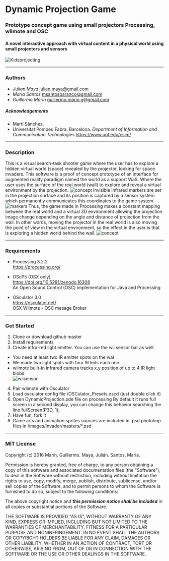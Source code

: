 # Dynamic Projection Game
### Prototype concept game using small projectors Processing, wiimote and OSC
#### A novel interactive approach with virtual content in a physical world using small projectors and sensors
![Kidsprojecting](https://github.com/mayait/Dynamic-Projection-Game-Processing/blob/master/images/readme/childs_projecting.png)
- - - -

###  Authors

* _Julian Maya_ julian.maya@gmail.com
* _Maria Santos_ msantosbaranco@gmail.com 
* _Guillermo Marin_ guillermo.marin.g@gmail.com  

##### Acknowledgements

* Martí Sànchez.
* Universitat Pompeu Fabra, Barcelona. _Department of Information and Communication Technologies_ https://www.upf.edu/csim/

- - - -  

###  Description

This is a visual search-task shooter game where the user has to explore a hidden virtual world (space) revealed by the projector, looking for space invaders.
This software is a proof of concept prototype of an interface for augmented reality paradigm named the world as a support WaS. Where the user uses the surface of the real world (wall) to explore and reveal a virtual environment by the projection.
![concept](https://github.com/mayait/Dynamic-Projection-Game-Processing/blob/master/images/readme/game_concept.png)
Invisible infrared markers are set in the projection surface and its position is captured by a sensor system which permanently communicates this coordinates to the game system. 
![markers](https://github.com/mayait/Dynamic-Projection-Game-Processing/blob/master/images/readme/markers.png)
Thus, the game made in Processing makes a constant mapping between the real world and a virtual 3D environment allowing the projection image change depending on the angle and distance of projection from the wall. In other words, moving the projector in the real world is also moving the point of view in the virtual environment, so the effect in the user is that is exploring a hidden world behind the wall. 
![concept](https://github.com/mayait/Dynamic-Projection-Game-Processing/blob/master/images/readme/game_schema.png)

- - - -  

###  Requirements

* Processing 3.2.2 		
  https://processing.org/	
  			
* OScP5 (OSX only) 				
  https://doi.org/10.5281/zenodo.16308		
  An Open Sound Control (OSC) implementation for Java and Processing
  
* OSculator 3.0			
  https://osculator.net/						
  OSX Wiimote - OSC mesage Broker

- - - -  

###  Get Started

1. Clone or download github master
2. Install requirements
3. Create infra-red light emitter. You can use the wii sensor bar as well
  * You need at least two IR emitter spots on the wal
  * We made two light spots with four IR leds each one.
  * wiimote built-in infrared camera tracks x,y position of up to 4 IR light blobs  
  ![wiisensor](https://github.com/mayait/Dynamic-Projection-Game-Processing/blob/master/images/readme/wiisensor.png)
4. Pair wiimote with Osculator
5. Load osculator config file /OSCulator_Presets.oscd (just double click it)
6. Open DynamicProjection.pde file on processing
 By default it runs full screen in a second display, you can change this behavior searching the line fullScreen(P3D, 1);
7. Have fun, fork it
8. Game arts and animation sprites sources are included in .psd photohop files in /images/invader/masters/*.psd

- - - -  

### MIT License

Copyright (c) 2016 Marín, Guillermo. Maya, Julián. Santos, Maria. 

Permission is hereby granted, free of charge, to any person obtaining a copy
of this software and associated documentation files (the "Software"), to deal
in the Software without restriction, including without limitation the rights
to use, copy, modify, merge, publish, distribute, sublicense, and/or sell
copies of the Software, and to permit persons to whom the Software is
furnished to do so, subject to the following conditions:

The above copyright notice and ***this permission notice shall be included*** in all
copies or substantial portions of the Software.

THE SOFTWARE IS PROVIDED "AS IS", WITHOUT WARRANTY OF ANY KIND, EXPRESS OR
IMPLIED, INCLUDING BUT NOT LIMITED TO THE WARRANTIES OF MERCHANTABILITY,
FITNESS FOR A PARTICULAR PURPOSE AND NONINFRINGEMENT. IN NO EVENT SHALL THE
AUTHORS OR COPYRIGHT HOLDERS BE LIABLE FOR ANY CLAIM, DAMAGES OR OTHER
LIABILITY, WHETHER IN AN ACTION OF CONTRACT, TORT OR OTHERWISE, ARISING FROM,
OUT OF OR IN CONNECTION WITH THE SOFTWARE OR THE USE OR OTHER DEALINGS IN THE
SOFTWARE.
